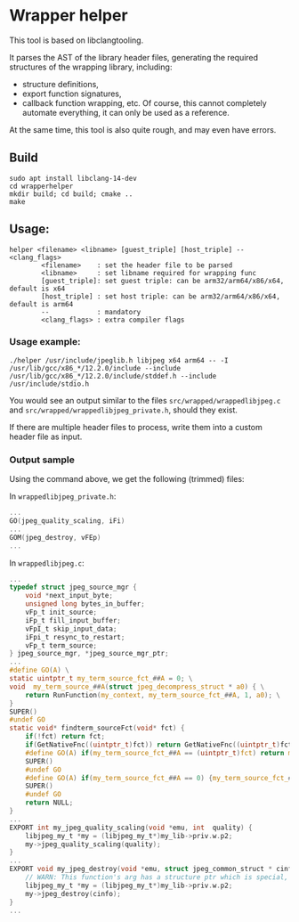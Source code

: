 # Wrapper helper

This tool is based on libclangtooling.

It parses the AST of the library header files, generating the required structures of the wrapping library, including:
- structure definitions,
- export function signatures,
- callback function wrapping,
etc. Of course, this cannot completely automate everything, it can only be used as a reference.

At the same time, this tool is also quite rough, and may even have errors.

## Build

```
sudo apt install libclang-14-dev
cd wrapperhelper
mkdir build; cd build; cmake ..
make
```

## Usage:

    helper <filename> <libname> [guest_triple] [host_triple] -- <clang_flags>
            <filename>    : set the header file to be parsed
            <libname>     : set libname required for wrapping func
            [guest_triple]: set guest triple: can be arm32/arm64/x86/x64, default is x64
            [host_triple] : set host triple: can be arm32/arm64/x86/x64, default is arm64
            --            : mandatory
            <clang_flags> : extra compiler flags

### Usage example:

`./helper /usr/include/jpeglib.h libjpeg x64 arm64 -- -I /usr/lib/gcc/x86_*/12.2.0/include --include /usr/lib/gcc/x86_*/12.2.0/include/stddef.h --include /usr/include/stdio.h`

You would see an output similar to the files `src/wrapped/wrappedlibjpeg.c` and `src/wrapped/wrappedlibjpeg_private.h`, should they exist.

If there are multiple header files to process, write them into a custom header file as input.

### Output sample

Using the command above, we get the following (trimmed) files:

In `wrappedlibjpeg_private.h`:
```c
...
GO(jpeg_quality_scaling, iFi)
...
GOM(jpeg_destroy, vFEp)
...
```

In `wrappedlibjpeg.c`:
```c
...
typedef struct jpeg_source_mgr {
    void *next_input_byte;
    unsigned long bytes_in_buffer;
    vFp_t init_source;
    iFp_t fill_input_buffer;
    vFpI_t skip_input_data;
    iFpi_t resync_to_restart;
    vFp_t term_source;
} jpeg_source_mgr, *jpeg_source_mgr_ptr;
...
#define GO(A) \
static uintptr_t my_term_source_fct_##A = 0; \
void  my_term_source_##A(struct jpeg_decompress_struct * a0) { \
    return RunFunction(my_context, my_term_source_fct_##A, 1, a0); \
}
SUPER()
#undef GO
static void* findterm_sourceFct(void* fct) {
    if(!fct) return fct;
    if(GetNativeFnc((uintptr_t)fct)) return GetNativeFnc((uintptr_t)fct);
    #define GO(A) if(my_term_source_fct_##A == (uintptr_t)fct) return my_term_source_##A;}
    SUPER()
    #undef GO
    #define GO(A) if(my_term_source_fct_##A == 0) {my_term_source_fct_##A = (uintptr_t)fct;return my_term_source_##A;}
    SUPER()
    #undef GO
    return NULL;
}
...
EXPORT int my_jpeg_quality_scaling(void *emu, int  quality) {
    libjpeg_my_t *my = (libjpeg_my_t*)my_lib->priv.w.p2;
    my->jpeg_quality_scaling(quality);
}
...
EXPORT void my_jpeg_destroy(void *emu, struct jpeg_common_struct * cinfo) {
    // WARN: This function's arg has a structure ptr which is special, may need to wrap it for the host
    libjpeg_my_t *my = (libjpeg_my_t*)my_lib->priv.w.p2;
    my->jpeg_destroy(cinfo);
}
...
```

